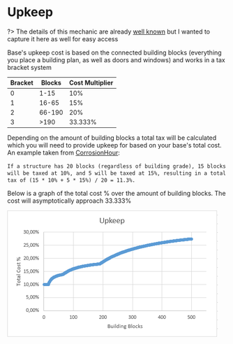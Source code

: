 # Upkeep

?> The details of this mechanic are already [well known](https://www.corrosionhour.com/rust-decay-upkeep-variable/) but I wanted to capture it here as well for easy access  

Base's upkeep cost is based on the connected building blocks (everything you place a building plan, as well as doors and windows) and works in a tax bracket system

| Bracket | Blocks | Cost Multiplier |
| ------- | ------ | --------------- |
| 0       | 1-15   | 10%             |
| 1       | 16-65  | 15%             |
| 2       | 66-190 | 20%             |
| 3       | >190   | 33.333%         |

Depending on the amount of building blocks a total tax will be calculated which you will need to provide upkeep for based on your base's total cost. An example taken from [CorrosionHour](https://www.corrosionhour.com/rust-decay-upkeep-variable/):

```
If a structure has 20 blocks (regardless of building grade), 15 blocks will be taxed at 10%, and 5 will be taxed at 15%, resulting in a total tax of (15 * 10% + 5 * 15%) / 20 = 11.3%.
```

Below is a graph of the total cost % over the amount of building blocks. The cost will asymptotically approach 33.333%

![](resources/upkeep.png)